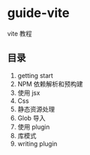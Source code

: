 # guide-vite

vite 教程

## 目录

1. getting start
2. NPM 依赖解析和预构建
3. 使用 jsx
4. Css
5. 静态资源处理 
6. Glob 导入
7. 使用 plugin
8. 库模式
9. writing plugin
